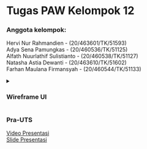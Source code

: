 # Tugas PAW Kelompok 12

<p><h3>Anggota kelompok:</h3></p>
<p>Hervi Nur Rahmandien - (20/463601/TK/51593)</br>
Adya Sena Pamungkas - (20/460536/TK/51125)</br>
Alfath Nuurlathif Sulistianto - (20/460538/TK/51127)</br>
Natasha Astia Dewanti - (20/463610/TK/51602)</br>
Farhan Maulana Firmansyah - (20/460544/TK/51133)</p>

<details><summary><h3>Wireframe UI</h3></summary>
Link Figma: https://www.figma.com/file/Fvs2aHYn1sz8T2czR3Ji8R/UI-Design-PAW?node-id=0%3A1
<img src="docs/assets/img/wireframe/landing page.jpg" class="img-responsive" alt="">
<img src="docs/assets/img/wireframe/login page.jpg" class="img-responsive" alt="">
<img src="docs/assets/img/wireframe/register page.jpg" class="img-responsive" alt="">
<img src="docs/assets/img/wireframe/dashboard-starting.jpg" class="img-responsive" alt="">
<img src="docs/assets/img/wireframe/transaction page.jpg" class="img-responsive" alt="">
<img src="docs/assets/img/wireframe/dashboard fill in.jpg" class="img-responsive" alt="">
</details>

<h3>Pra-UTS</h3>
<a href="https://drive.google.com/file/d/1EQYn218KR0JNQeAhwO8PFCystvMzb4oV/view">Video Presentasi</a></br>
<a href="https://www.canva.com/design/DAFNBgCVvN4/OMmKtGtfTk2i6RH9vXtPfQ/view?utm_content=DAFNBgCVvN4&utm_campaign=designshare&utm_medium=link&utm_source=publishsharelink">Slide Presentasi</a>
